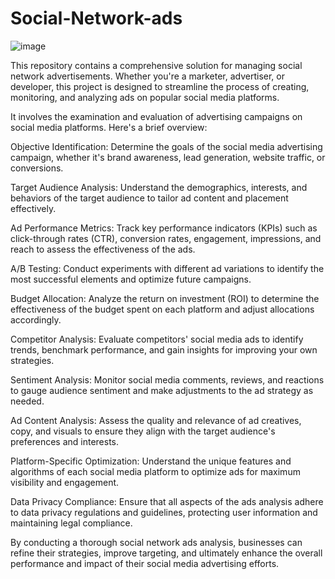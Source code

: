 # Social-Network-ads

![image](https://github.com/Tejashripatil25/Social-Network-ads/assets/124791646/d28bc77a-4e5b-445f-93dc-e23449ce6d78)

This repository contains a comprehensive solution for managing social network advertisements. Whether you're a marketer, advertiser, or developer, this project is designed to streamline the process of creating, monitoring, and analyzing ads on popular social media platforms.

It  involves the examination and evaluation of advertising campaigns on social media platforms. Here's a brief overview:

Objective Identification: Determine the goals of the social media advertising campaign, whether it's brand awareness, lead generation, website traffic, or conversions.

Target Audience Analysis: Understand the demographics, interests, and behaviors of the target audience to tailor ad content and placement effectively.

Ad Performance Metrics: Track key performance indicators (KPIs) such as click-through rates (CTR), conversion rates, engagement, impressions, and reach to assess the effectiveness of the ads.

A/B Testing: Conduct experiments with different ad variations to identify the most successful elements and optimize future campaigns.

Budget Allocation: Analyze the return on investment (ROI) to determine the effectiveness of the budget spent on each platform and adjust allocations accordingly.

Competitor Analysis: Evaluate competitors' social media ads to identify trends, benchmark performance, and gain insights for improving your own strategies.

Sentiment Analysis: Monitor social media comments, reviews, and reactions to gauge audience sentiment and make adjustments to the ad strategy as needed.

Ad Content Analysis: Assess the quality and relevance of ad creatives, copy, and visuals to ensure they align with the target audience's preferences and interests.

Platform-Specific Optimization: Understand the unique features and algorithms of each social media platform to optimize ads for maximum visibility and engagement.

Data Privacy Compliance: Ensure that all aspects of the ads analysis adhere to data privacy regulations and guidelines, protecting user information and maintaining legal compliance.

By conducting a thorough social network ads analysis, businesses can refine their strategies, improve targeting, and ultimately enhance the overall performance and impact of their social media advertising efforts.
